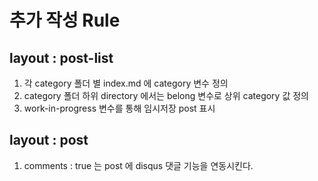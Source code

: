 # 추가 작성 Rule

## layout : post-list
1. 각 category 폴더 별 <span>index.md</span> 에 category 변수 정의
2. category 폴더 하위 directory 에서는 belong 변수로 상위 category 값 정의
3. work-in-progress 변수를 통해 임시저장 post 표시

## layout : post
1. comments : true 는 post 에 disqus 댓글 기능을 연동시킨다.